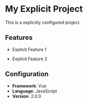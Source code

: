 # My Explicit Project

This is a explicitly configured project.

## Features

- Explicit Feature 1

- Explicit Feature 2

## Configuration

- **Framework**: Vue
- **Language**: JavaScript
- **Version**: 2.0.0
